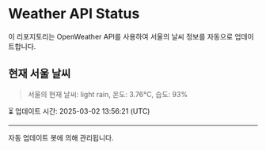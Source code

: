 
# Weather API Status

이 리포지토리는 OpenWeather API를 사용하여 서울의 날씨 정보를 자동으로 업데이트합니다.

## 현재 서울 날씨
> 서울의 현재 날씨: light rain, 온도: 3.76°C, 습도: 93%

⏳ 업데이트 시간: 2025-03-02 13:56:21 (UTC)

---
자동 업데이트 봇에 의해 관리됩니다.
